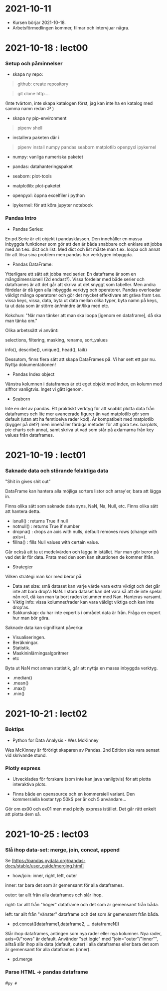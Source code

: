 
# 2021-10-11

- Kursen börjar 2021-10-18.
- Arbetsförmedlingen kommer, filmar och intervjuar några.

# 2021-10-18 : lect00

### Setup och påminnelser

- skapa ny repo:

> github: create repository

> git clone http....

(Inte tvärtom, inte skapa katalogen först, jag kan inte ha en katalog med samma namn redan :P )

- skapa ny pip-environment

> pipenv shell

- installera paketen där i

> pipenv install numpy pandas seaborn matplotlib openpyxl ipykernel

 - numpy: vanliga numeriska paketet

 - pandas: datahanteringspaket

 - seaborn: plot-tools

 - matplotlib: plot-paketet

 - openpyxl: öppna excelfiler i python

 - ipykernel: för att köra jupyter notebook

### Pandas Intro

- Pandas Series:

En pd.Serie är ett objekt i pandasklassen. Den innehåller en massa inbyggda funktioner som gör att den är båda snabbare och enklare att jobba med än t.ex. dict och list. Med dict och list måste man t.ex. loopa och annat för att lösa sina problem men pandas har verktygen inbyggda.

- Pandas DataFrame:

Ytterligare ett sätt att jobba med serier. En dataframe är som en mångdimensionell (2d endast?). Vissa fördelar med både serier och dataframes är att det går att skriva ut det snyggt som tabeller. Men andra fördelar är då igen alla inbyggda verktyg och operatorer. Pandas overloadar väldigt många operatorer och gör det mycket effektivare att gräva fram t.ex. vissa keys, vissa, data, byta ut data mellan olika typer, byta namn på keys, ta ut data som är större än/mindre än/lika med etc.

Kokchun: "När man tänker att man ska loopa [igenom en dataframe], då ska man tänka om."

Olika arbetssätt vi använt: 

selections, filtering, masking, rename, sort_values

info(), describe(), unique(), head(), tail()

Dessutom, finns flera sätt att skapa DataFrames på. Vi har sett ett par nu. Nyttja dokumentationen!

- Pandas Index object

Vänstra kolumnen i dataframes är ett eget objekt med index, en kolumn med siffror vanligtvis. Inget vi gått igenom.

- Seaborn

Inte en del av pandas. Ett praktiskt verktyg för att snabbt plotta data från dataframes och lite mer avancerade figurer än vad matplotlib gör som default (utan att ha femtioelva rader kod). Är kompatibelt med matplotlib (bygger på det?) men innehåller färdiga metoder för att göra t.ex. barplots, pie charts och annat, samt skriva ut vad som står på axlarnarna från key values från dataframes.

# 2021-10-19 : lect01

### Saknade data och störande felaktiga data

"Shit in gives shit out"

DataFrame kan hantera alla möjliga sorters listor och array'er, bara att lägga in.

Finns olika sätt som saknade data syns, NaN, Na, Null, etc. Finns olika sätt att hantera detta.

- isnull() : returns True if null
- notnull() : returns True if number
- dropna() : drops an axis with nulls, default removes rows (change with axis=).
- fillna() : fills Null values with certain value.

Går också att ta ut medelvärden och lägga in istället. Hur man gör beror på vad det är för data. Prata med den som kan situationen de kommer ifrån.

* Strategier

Vilken strategi man kör med beror på:

- Data set size: små dataset kan varje värde vara extra viktigt och det går inte att bara drop'a NaN. I stora dataset kan det vara så att de inte spelar nån roll, då kan man ta bort rader/kolumner med Nan. Hanteras varsamt.
- Viktig info: vissa kolumner/rader kan vara väldigt viktiga och kan inte drop'as.
- Sakkunskap: du har inte expertis i området data är från. Fråga en expert hur man bör göra.

Saknade data kan signifikant påverka:

- Visualiseringen.
- Beräkningar.
- Statistik.
- Maskininlärningsalgoritmer
- etc

Byta ut NaN mot annan statistik, går att nyttja en massa inbyggda verktyg.

- .median()
- .mean()
- .max()
- .min()

# 2021-10-21 : lect02

### Boktips

- Python for Data Analysis - Wes McKinney

Wes McKinney är förörigt skaparen av Pandas. 2nd Edition ska vara senast vid skrivande stund.

### Plotly express

- Utvecklades för forskare (som inte kan java vanligtvis) för att plotta interaktiva plots.

- Finns både en opensource och en kommersiell variant. Den kommersiella kostar typ 50k$ per år och 5 användare...

Gör om ex00 och ex01 men med plotly express istället. Det går rätt enkelt att plotta dem så.

# 2021-10-25 : lect03

### Slå ihop data-set: merge, join, concat, append

Se [https://pandas.pydata.org/pandas-docs/stable/user_guide/merging.html]

- how/join: inner, right, left, outer

inner: tar bara det som är gemensamt för alla dataframes.

outer: tar allt från alla dataframes och slår ihop.

right: tar allt från "höger" dataframe och det som är gemensamt från båda.

left: tar allt från "vänster" dataframe och det som är gemensamt från båda.

- pd.concat([dataframe1,dataframe2, ... dataframeN])

Slår ihop dataframes, antingen som nya rader eller nya kolumner. Nya rader, axis=0/"rows" är default. Använder "set logic" med "join="outer"/"inner"", alltså slår ihop alla data (default, outer) i alla dataframes eller bara det som är gemensamt för alla dataframes (inner).

- pd.merge






### Parse HTML -> pandas dataframe





#```py
#```